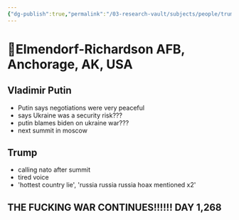 ```yaml
---
{"dg-publish":true,"permalink":"/03-research-vault/subjects/people/trump/trump-putin-summit/","tags":["trump","summit"],"created":"2025-08-15T14:38:33.377-04:00","updated":"2025-08-15T19:22:18.067-04:00"}
---
```


# **📍Elmendorf-Richardson AFB, Anchorage, AK, USA**
## Vladimir Putin
- Putin says negotiations were very peaceful
- says Ukraine was a security risk???
- putin blames biden on ukraine war???
- next summit in moscow

## Trump
- calling nato after summit
- tired voice 
- 'hottest country lie', 'russia russia russia hoax mentioned x2'

## THE FUCKING WAR CONTINUES!!!!!! DAY 1,268